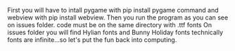 First you will have to intall pygame with pip install pygame command and webview with pip install webview. Then you run the program as you can see on issues folder. code must be on the same directory with .ttf fonts On issues folder you will find Hylian fonts and Bunny Holiday fonts technically fonts are infinite...so let's put the fun back into computing.
